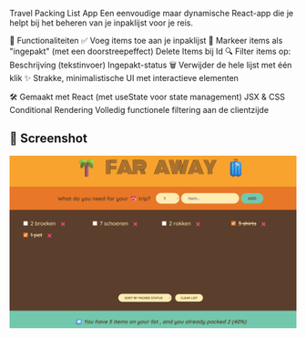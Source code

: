 Travel Packing List App
Een eenvoudige maar dynamische React-app die je helpt bij het beheren van je inpaklijst voor je reis.

🚀 Functionaliteiten
✅ Voeg items toe aan je inpaklijst
🧳 Markeer items als "ingepakt" (met een doorstreepeffect)
   Delete Items bij Id
🔍 Filter items op:
 Beschrijving (tekstinvoer)
 Ingepakt-status 
🗑️ Verwijder de hele lijst met één klik
✨ Strakke, minimalistische UI met interactieve elementen

🛠️ Gemaakt met
React (met useState voor state management)
JSX & CSS
Conditional Rendering
Volledig functionele filtering aan de clientzijde


## 📸 Screenshot

![Screenshot van de Travel Packing List App](https://github.com/AlinaAMG/React-practicing/blob/travel-list/img/travelApp.jpg?raw=true)

